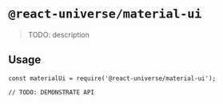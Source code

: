 # `@react-universe/material-ui`

> TODO: description

## Usage

```
const materialUi = require('@react-universe/material-ui');

// TODO: DEMONSTRATE API
```

